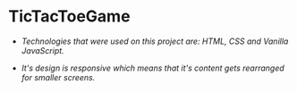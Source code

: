 # TicTacToeGame

* _Technologies that were used on this project are: HTML, CSS and Vanilla JavaScript._

* _It's design is responsive which means that it's content gets rearranged for smaller screens._
